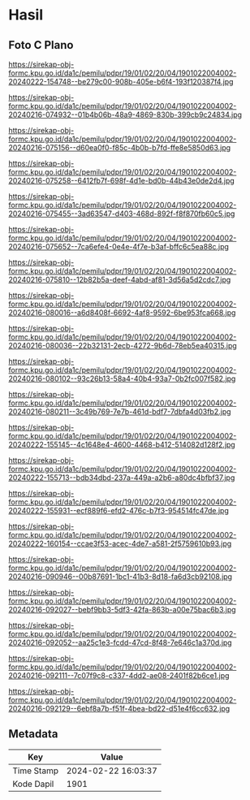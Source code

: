 # Hasil

## Foto C Plano

https://sirekap-obj-formc.kpu.go.id/da1c/pemilu/pdpr/19/01/02/20/04/1901022004002-20240222-154748--be279c00-908b-405e-b6f4-193f120387f4.jpg

https://sirekap-obj-formc.kpu.go.id/da1c/pemilu/pdpr/19/01/02/20/04/1901022004002-20240216-074932--01b4b06b-48a9-4869-830b-399cb9c24834.jpg

https://sirekap-obj-formc.kpu.go.id/da1c/pemilu/pdpr/19/01/02/20/04/1901022004002-20240216-075156--d60ea0f0-f85c-4b0b-b7fd-ffe8e5850d63.jpg

https://sirekap-obj-formc.kpu.go.id/da1c/pemilu/pdpr/19/01/02/20/04/1901022004002-20240216-075258--6412fb7f-698f-4d1e-bd0b-44b43e0de2d4.jpg

https://sirekap-obj-formc.kpu.go.id/da1c/pemilu/pdpr/19/01/02/20/04/1901022004002-20240216-075455--3ad63547-d403-468d-892f-f8f870fb60c5.jpg

https://sirekap-obj-formc.kpu.go.id/da1c/pemilu/pdpr/19/01/02/20/04/1901022004002-20240216-075652--7ca6efe4-0e4e-4f7e-b3af-bffc6c5ea88c.jpg

https://sirekap-obj-formc.kpu.go.id/da1c/pemilu/pdpr/19/01/02/20/04/1901022004002-20240216-075810--12b82b5a-deef-4abd-af81-3d56a5d2cdc7.jpg

https://sirekap-obj-formc.kpu.go.id/da1c/pemilu/pdpr/19/01/02/20/04/1901022004002-20240216-080016--a6d8408f-6692-4af8-9592-6be953fca668.jpg

https://sirekap-obj-formc.kpu.go.id/da1c/pemilu/pdpr/19/01/02/20/04/1901022004002-20240216-080036--22b32131-2ecb-4272-9b6d-78eb5ea40315.jpg

https://sirekap-obj-formc.kpu.go.id/da1c/pemilu/pdpr/19/01/02/20/04/1901022004002-20240216-080102--93c26b13-58a4-40b4-93a7-0b2fc007f582.jpg

https://sirekap-obj-formc.kpu.go.id/da1c/pemilu/pdpr/19/01/02/20/04/1901022004002-20240216-080211--3c49b769-7e7b-461d-bdf7-7dbfa4d03fb2.jpg

https://sirekap-obj-formc.kpu.go.id/da1c/pemilu/pdpr/19/01/02/20/04/1901022004002-20240222-155145--4c1648e4-4600-4468-b412-514082d128f2.jpg

https://sirekap-obj-formc.kpu.go.id/da1c/pemilu/pdpr/19/01/02/20/04/1901022004002-20240222-155713--bdb34dbd-237a-449a-a2b6-a80dc4bfbf37.jpg

https://sirekap-obj-formc.kpu.go.id/da1c/pemilu/pdpr/19/01/02/20/04/1901022004002-20240222-155931--ecf889f6-efd2-476c-b7f3-954514fc47de.jpg

https://sirekap-obj-formc.kpu.go.id/da1c/pemilu/pdpr/19/01/02/20/04/1901022004002-20240222-160154--ccae3f53-acec-4de7-a581-2f5759610b93.jpg

https://sirekap-obj-formc.kpu.go.id/da1c/pemilu/pdpr/19/01/02/20/04/1901022004002-20240216-090946--00b87691-1bc1-41b3-8d18-fa6d3cb92108.jpg

https://sirekap-obj-formc.kpu.go.id/da1c/pemilu/pdpr/19/01/02/20/04/1901022004002-20240216-092027--bebf9bb3-5df3-42fa-863b-a00e75bac6b3.jpg

https://sirekap-obj-formc.kpu.go.id/da1c/pemilu/pdpr/19/01/02/20/04/1901022004002-20240216-092052--aa25c1e3-fcdd-47cd-8f48-7e646c1a370d.jpg

https://sirekap-obj-formc.kpu.go.id/da1c/pemilu/pdpr/19/01/02/20/04/1901022004002-20240216-092111--7c07f9c8-c337-4dd2-ae08-2401f82b6ce1.jpg

https://sirekap-obj-formc.kpu.go.id/da1c/pemilu/pdpr/19/01/02/20/04/1901022004002-20240216-092129--6ebf8a7b-f51f-4bea-bd22-d51e4f6cc632.jpg


## Metadata

| Key        | Value               |
| ---------- | ------------------- |
| Time Stamp | 2024-02-22 16:03:37 |
| Kode Dapil | 1901                |



